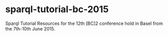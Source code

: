 # sparql-tutorial-bc-2015
Sparql Tutorial Resources for the 12th [BC]2 conference hold in Basel from the 7th-10th June 2015.
